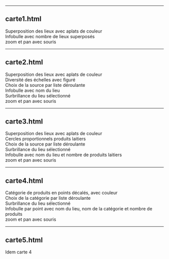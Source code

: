-----------------
carte1.html
-----------------
Superposition des lieux avec aplats de couleur  
Infobulle avec nombre de lieux superposés  
zoom et pan avec souris  

-----------------
carte2.html
-----------------
Superposition des lieux avec aplats de couleur  
Diversité des échelles avec figuré  
Choix de la source par liste déroulante  
Infobulle avec nom du lieu  
Surbrillance du lieu sélectionné  
zoom et pan avec souris  

-----------------
carte3.html
-----------------
Superposition des lieux avec aplats de couleur  
Cercles proportionnels produits laitiers  
Choix de la source par liste déroulante  
Surbrillance du lieu sélectionné  
Infobulle avec nom du lieu et nombre de produits laitiers  
zoom et pan avec souris  

-----------------
carte4.html
-----------------
Catégorie de produits en points décalés, avec couleur  
Choix de la catégorie par liste déroulante  
Surbrillance du lieu sélectionné  
Infobulle par point avec nom du lieu, nom de la catégorie et nombre de produits  
zoom et pan avec souris  

-----------------
carte5.html
-----------------
Idem carte 4  
